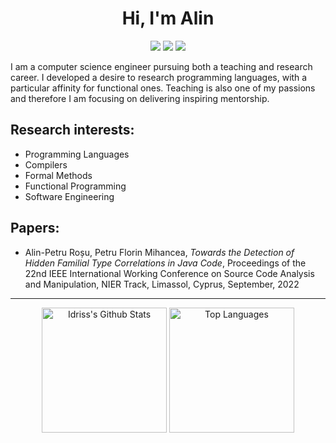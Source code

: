 <h1 align="center">
 Hi, I'm Alin
</h1>

<p align="center">   
  <a href="mailto:rosualinpetru@gmail.com"><img src="https://img.shields.io/badge/-Email-1b1f25?style=for-the-badge&logo=gmail&logoColor=386ccc"></a>
  <a href="https://www.linkedin.com/in/rosualinpetru/" target="_blank"><img src="https://img.shields.io/badge/-LinkedIn-1b1f25?style=for-the-badge&logo=linkedin&logoColor=386ccc"></a> 
  <a href="https://www.instagram.com/rosualinpetru" target="_blank"><img src="https://img.shields.io/badge/-Instagram-1b1f25?style=for-the-badge&logo=instagram&logoColor=386ccc"></a>
</p>

I am a computer science engineer pursuing both a teaching and research career. I developed a desire to research programming languages, with a particular affinity for functional ones. Teaching is also one of my passions and therefore I am focusing on delivering inspiring mentorship.

## Research interests:

* Programming Languages
* Compilers
* Formal Methods
* Functional Programming
* Software Engineering


## Papers:
- Alin-Petru Roșu, Petru Florin Mihancea, <i>Towards the Detection of Hidden Familial Type Correlations in Java Code</i>, Proceedings of the 22nd IEEE International Working Conference on Source Code Analysis and Manipulation, NIER Track, Limassol, Cyprus, September, 2022

<hr>

<div>
<div align="center">
    <a href="#"><img alt="Idriss's Github Stats" src="https://github-readme-stats.vercel.app/api?username=rosualinpetru&show_icons=true&include_all_commits=true&count_private=true&theme=react&hide_border=true&bg_color=22272e&title_color=386ccc&icon_color=386ccc" height="200"/></a>
    <a href="#"><img alt="Top Languages" src="https://github-readme-stats.vercel.app/api/top-langs/?username=rosualinpetru&langs_count=10&layout=compact&theme=react&hide_border=true&bg_color=22272e&title_color=386ccc&icon_color=386ccc" height="200"/></a>
</div>
</div>

